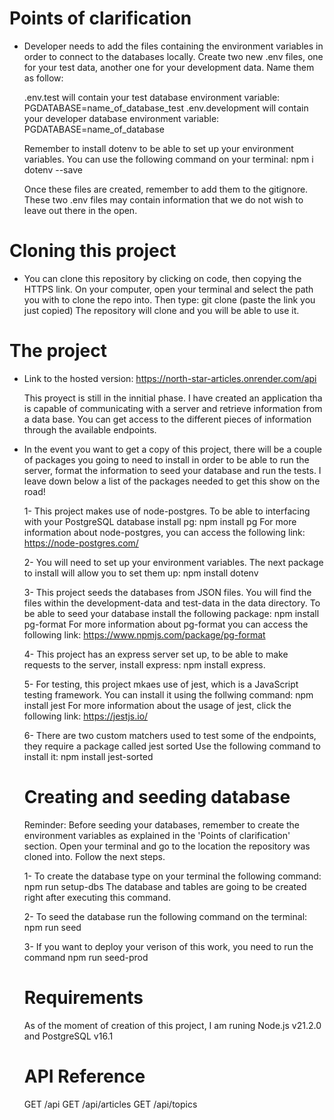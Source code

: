 # Points of clarification

- Developer needs to add the files containing the environment variables in order
  to connect to the databases locally.
  Create two new .env files, one for your test data, another one for your development data.
  Name them as follow:

  .env.test
  will contain your test database environment variable: PGDATABASE=name_of_database_test
  .env.development
  will contain your developer database environment variable: PGDATABASE=name_of_database

  Remember to install dotenv to be able to set up your environment variables. You can use
  the following command on your terminal: npm i dotenv --save

  Once these files are created, remember to add them to the gitignore. These two .env files
  may contain information that we do not wish to leave out there in the open.

# Cloning this project

- You can clone this repository by clicking on code, then copying the HTTPS link.
  On your computer, open your terminal and select the path you with to clone the repo into.
  Then type: git clone (paste the link you just copied)
  The repository will clone and you will be able to use it.

# The project

- Link to the hosted version: https://north-star-articles.onrender.com/api

  This proyect is still in the innitial phase. I have created an application tha is capable of communicating
  with a server and retrieve information from a data base. You can get access to the different pieces
  of information through the available endpoints.

- In the event you want to get a copy of this project, there will be a couple of packages you going to
  need to install in order to be able to run the server, format the information to seed your database
  and run the tests. I leave down below a list of the packages needed to get this show on the road!

  1- This project makes use of node-postgres. To be able to interfacing with your PostgreSQL database
  install pg: npm install pg
  For more information about node-postgres, you can access the following link:
  https://node-postgres.com/

  2- You will need to set up your environment variables. The next package to install will allow you
  to set them up: npm install dotenv

  3- This project seeds the databases from JSON files. You will find the files within the development-data
  and test-data in the data directory. To be able to seed your database install the following package:
  npm install pg-format
  For more information about pg-format you can access the following link:
  https://www.npmjs.com/package/pg-format

  4- This project has an express server set up, to be able to make requests to the server, install express:
  npm install express.

  5- For testing, this project mkaes use of jest, which is a JavaScript testing framework. You can install it
  using the follwing command: npm install jest
  For more information about the usage of jest, click the following link: https://jestjs.io/

  6- There are two custom matchers used to test some of the endpoints, they require a package called jest sorted
  Use the following command to install it: npm install jest-sorted

  # Creating and seeding database

  Reminder: Before seeding your databases, remember to create the environment variables as explained
  in the 'Points of clarification' section.
  Open your terminal and go to the location the repository was cloned into. Follow the next steps.

  1- To create the database type on your terminal the following command: npm run setup-dbs
  The database and tables are going to be created right after executing this command.

  2- To seed the database run the following command on the terminal: npm run seed

  3- If you want to deploy your verison of this work, you need to run the command npm run seed-prod

  # Requirements

  As of the moment of creation of this project, I am runing Node.js v21.2.0 and PostgreSQL v16.1

  # API Reference
  GET /api
  GET /api/articles
  GET /api/topics
  
  
